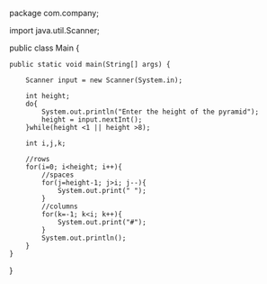 package com.company;

import java.util.Scanner;

public class Main {

    public static void main(String[] args) {

        Scanner input = new Scanner(System.in);

        int height;
        do{
            System.out.println("Enter the height of the pyramid");
            height = input.nextInt();
        }while(height <1 || height >8);

        int i,j,k;

        //rows
        for(i=0; i<height; i++){
            //spaces
            for(j=height-1; j>i; j--){
                System.out.print(" ");
            }
            //columns
            for(k=-1; k<i; k++){
                System.out.print("#");
            }
            System.out.println();
        }
    }
}
